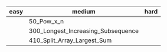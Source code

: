 | easy | medium                             | hard |
| ---- | ---------------------------------- | ---- |
|      | 50_Pow_x_n                         |      |
|      | 300_Longest_Increasing_Subsequence |      |
|      | 410_Split_Array_Largest_Sum        |      |

